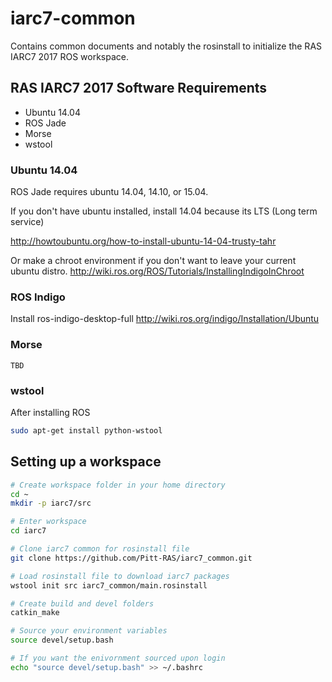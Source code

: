 # iarc7-common

Contains common documents and notably the rosinstall to initialize the RAS IARC7 2017 ROS workspace.


## RAS IARC7 2017 Software Requirements

- Ubuntu 14.04
- ROS Jade
- Morse
- wstool

### Ubuntu 14.04

ROS Jade requires ubuntu 14.04, 14.10, or 15.04.

If you don't have ubuntu installed, install 14.04 because its LTS (Long term service)

http://howtoubuntu.org/how-to-install-ubuntu-14-04-trusty-tahr

Or make a chroot environment if you don't want to leave your current ubuntu distro.
http://wiki.ros.org/ROS/Tutorials/InstallingIndigoInChroot

### ROS Indigo

Install ros-indigo-desktop-full
http://wiki.ros.org/indigo/Installation/Ubuntu

### Morse

    TBD

### wstool

After installing ROS

```bash
sudo apt-get install python-wstool
```

## Setting up a workspace

```bash
# Create workspace folder in your home directory
cd ~
mkdir -p iarc7/src

# Enter workspace
cd iarc7

# Clone iarc7 common for rosinstall file
git clone https://github.com/Pitt-RAS/iarc7_common.git

# Load rosinstall file to download iarc7 packages
wstool init src iarc7_common/main.rosinstall

# Create build and devel folders
catkin_make

# Source your environment variables
source devel/setup.bash

# If you want the enivornment sourced upon login
echo "source devel/setup.bash" >> ~/.bashrc
```
